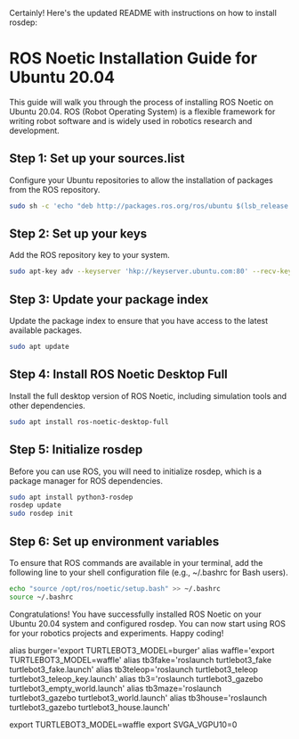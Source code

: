 Certainly! Here's the updated README with instructions on how to install rosdep:

# ROS Noetic Installation Guide for Ubuntu 20.04

This guide will walk you through the process of installing ROS Noetic on Ubuntu 20.04. ROS (Robot Operating System) is a flexible framework for writing robot software and is widely used in robotics research and development.

## Step 1: Set up your sources.list

Configure your Ubuntu repositories to allow the installation of packages from the ROS repository.

```bash
sudo sh -c 'echo "deb http://packages.ros.org/ros/ubuntu $(lsb_release -sc) main" > /etc/apt/sources.list.d/ros-latest.list'
```

## Step 2: Set up your keys

Add the ROS repository key to your system.

```bash
sudo apt-key adv --keyserver 'hkp://keyserver.ubuntu.com:80' --recv-key C1CF6E31E6BADE8868B172B4F42ED6FBAB17C654
```

## Step 3: Update your package index

Update the package index to ensure that you have access to the latest available packages.

```bash
sudo apt update
```

## Step 4: Install ROS Noetic Desktop Full

Install the full desktop version of ROS Noetic, including simulation tools and other dependencies.

```bash
sudo apt install ros-noetic-desktop-full
```

## Step 5: Initialize rosdep

Before you can use ROS, you will need to initialize rosdep, which is a package manager for ROS dependencies.

```bash
sudo apt install python3-rosdep
rosdep update
sudo rosdep init
```

## Step 6: Set up environment variables

To ensure that ROS commands are available in your terminal, add the following line to your shell configuration file (e.g., ~/.bashrc for Bash users).

```bash
echo "source /opt/ros/noetic/setup.bash" >> ~/.bashrc
source ~/.bashrc
```

Congratulations! You have successfully installed ROS Noetic on your Ubuntu 20.04 system and configured rosdep. You can now start using ROS for your robotics projects and experiments. Happy coding!


alias burger='export TURTLEBOT3_MODEL=burger'
alias waffle='export TURTLEBOT3_MODEL=waffle'
alias tb3fake='roslaunch turtlebot3_fake turtlebot3_fake.launch'
alias tb3teleop='roslaunch turtlebot3_teleop turtlebot3_teleop_key.launch'
alias tb3='roslaunch turtlebot3_gazebo turtlebot3_empty_world.launch'
alias tb3maze='roslaunch turtlebot3_gazebo turtlebot3_world.launch'
alias tb3house='roslaunch turtlebot3_gazebo turtlebot3_house.launch'

export TURTLEBOT3_MODEL=waffle
export SVGA_VGPU10=0

